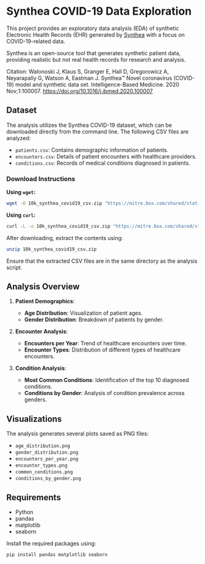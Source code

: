 # Synthea COVID-19 Data Exploration

This project provides an exploratory data analysis (EDA) of synthetic Electronic Health Records (EHR) generated by [Synthea](https://github.com/synthetichealth/synthea) with a focus on COVID-19-related data.

Synthea is an open-source tool that generates synthetic patient data, providing realistic but not real health records for research and analysis.

Citation: Walonoski J, Klaus S, Granger E, Hall D, Gregorowicz A, Neyarapally G, Watson A, Eastman J. Synthea™ Novel coronavirus (COVID-19) model and synthetic data set. Intelligence-Based Medicine. 2020 Nov;1:100007. https://doi.org/10.1016/j.ibmed.2020.100007

## Dataset

The analysis utilizes the Synthea COVID-19 dataset, which can be downloaded directly from the command line. The following CSV files are analyzed:

- `patients.csv`: Contains demographic information of patients.
- `encounters.csv`: Details of patient encounters with healthcare providers.
- `conditions.csv`: Records of medical conditions diagnosed in patients.

### Download Instructions

**Using `wget`:**

```bash
wget -O 10k_synthea_covid19_csv.zip "https://mitre.box.com/shared/static/9iglv8kbs1pfi7z8phjl9sbpjk08spze.zip"
```

**Using `curl`:**

```bash
curl -L -o 10k_synthea_covid19_csv.zip "https://mitre.box.com/shared/static/9iglv8kbs1pfi7z8phjl9sbpjk08spze.zip"
```

After downloading, extract the contents using:

```bash
unzip 10k_synthea_covid19_csv.zip
```

Ensure that the extracted CSV files are in the same directory as the analysis script.

## Analysis Overview

1. **Patient Demographics**:
   - **Age Distribution**: Visualization of patient ages.
   - **Gender Distribution**: Breakdown of patients by gender.

2. **Encounter Analysis**:
   - **Encounters per Year**: Trend of healthcare encounters over time.
   - **Encounter Types**: Distribution of different types of healthcare encounters.

3. **Condition Analysis**:
   - **Most Common Conditions**: Identification of the top 10 diagnosed conditions.
   - **Conditions by Gender**: Analysis of condition prevalence across genders.

## Visualizations

The analysis generates several plots saved as PNG files:

- `age_distribution.png`
- `gender_distribution.png`
- `encounters_per_year.png`
- `encounter_types.png`
- `common_conditions.png`
- `conditions_by_gender.png`

## Requirements

- Python 
- pandas
- matplotlib
- seaborn

Install the required packages using:

```bash
pip install pandas matplotlib seaborn
